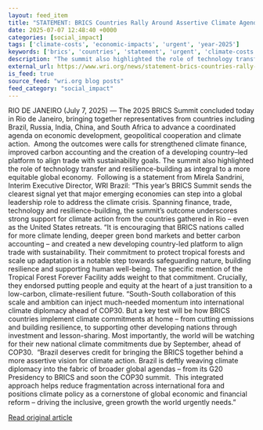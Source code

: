 ```yaml
---
layout: feed_item
title: "STATEMENT: BRICS Countries Rally Around Assertive Climate Agenda Ahead of COP30"
date: 2025-07-07 12:48:40 +0000
categories: [social_impact]
tags: ['climate-costs', 'economic-impacts', 'urgent', 'year-2025']
keywords: ['brics', 'countries', 'statement', 'urgent', 'climate-costs', 'economic-impacts', 'year-2025']
description: "The summit also highlighted the role of technology transfer and resilience-building as integral to a more equitable global economy"
external_url: https://www.wri.org/news/statement-brics-countries-rally-around-assertive-climate-agenda-ahead-cop30
is_feed: true
source_feed: "wri.org blog posts"
feed_category: "social_impact"
---
```


RIO DE JANEIRO (July 7, 2025) — The 2025 BRICS Summit concluded today in Rio de Janeiro, bringing together representatives from countries including Brazil, Russia, India, China, and South Africa to advance a coordinated agenda on economic development, geopolitical cooperation and climate action.&nbsp;&nbsp;Among the outcomes were calls for strengthened climate finance, improved carbon accounting and the creation of a developing country–led platform to align trade with sustainability goals. The summit also highlighted the role of technology transfer and resilience-building as integral to a more equitable global economy.&nbsp;&nbsp;Following is a statement from Mirela Sandrini, Interim Executive Director, WRI Brazil:&nbsp;“This year’s BRICS Summit sends the clearest signal yet that major emerging economies can step into a global leadership role to address the climate crisis. Spanning finance, trade, technology and resilience-building, the summit’s outcome underscores strong support for climate action from the countries gathered in Rio –&nbsp;even as the United States retreats.&nbsp;“It is encouraging that BRICS nations called for more climate lending, deeper green bond markets and better carbon accounting –&nbsp;and created a new developing country-led platform to align trade with sustainability. Their commitment to protect tropical forests and scale up adaptation is a notable step towards safeguarding nature, building resilience and supporting human well-being. The specific mention of the Tropical Forest Forever Facility adds weight to that commitment. Crucially, they endorsed putting people and equity at the heart of a just transition to a low-carbon, climate-resilient future.&nbsp;“South-South collaboration of this scale and ambition can inject much-needed momentum into international climate diplomacy ahead of COP30. But a key test will be how BRICS countries implement climate commitments at home – from cutting emissions and building resilience, to supporting other developing nations through investment and lesson-sharing. Most importantly, the world will be watching for their new national climate commitments due by September, ahead of COP30.&nbsp;&nbsp;“Brazil deserves credit for bringing the BRICS together behind a more assertive vision for climate action. Brazil is deftly weaving climate diplomacy into the fabric of broader global agendas – from its G20 Presidency to BRICS and soon the COP30 summit.&nbsp; This integrated approach helps reduce fragmentation across international fora and positions climate policy as a cornerstone of global economic and financial reform –&nbsp;driving the inclusive, green growth the world urgently needs.”&nbsp;

[Read original article](https://www.wri.org/news/statement-brics-countries-rally-around-assertive-climate-agenda-ahead-cop30)

